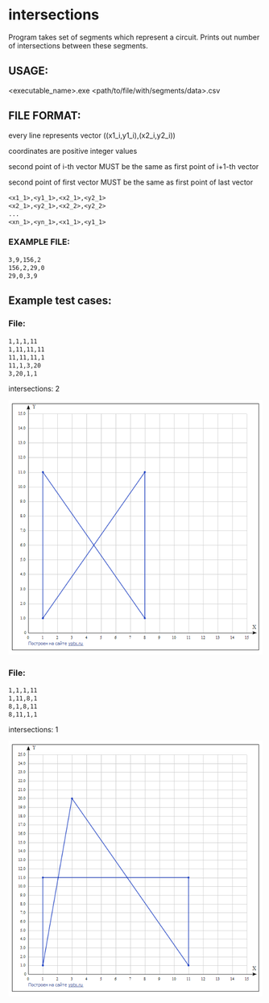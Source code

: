 # intersections

Program takes set of segments which represent a circuit.
Prints out number of intersections between these segments.

## USAGE:

<executable_name>.exe <path/to/file/with/segments/data>.csv

## FILE FORMAT:

every line represents vector ((x1_i,y1_i),(x2_i,y2_i))

coordinates are positive integer values

second point of  i-th   vector MUST be the same as first point of  i+1-th  vector

second point of  first  vector MUST be the same as first point of  last    vector

    <x1_1>,<y1_1>,<x2_1>,<y2_1>
    <x2_1>,<y2_1>,<x2_2>,<y2_2>
    ...
    <xn_1>,<yn_1>,<x1_1>,<y1_1>

### EXAMPLE FILE:
    3,9,156,2
    156,2,29,0
    29,0,3,9


## Example test cases:

### File:

    1,1,1,11
    1,11,11,11
    11,11,11,1
    11,1,3,20
    3,20,1,1

intersections: 2

![alt text](https://github.com/6uoMycop/intersections/raw/master/graph1.png)


### File:

    1,1,1,11
    1,11,8,1
    8,1,8,11
    8,11,1,1

intersections: 1

![alt text](https://github.com/6uoMycop/intersections/raw/master/graph2.png)
